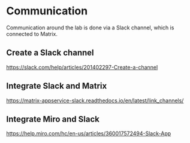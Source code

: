 # Communication

Communication around the lab is done via a Slack channel, which is connected to Matrix.

## Create a Slack channel

https://slack.com/help/articles/201402297-Create-a-channel

## Integrate Slack and Matrix

https://matrix-appservice-slack.readthedocs.io/en/latest/link_channels/

## Integrate Miro and Slack

https://help.miro.com/hc/en-us/articles/360017572494-Slack-App
